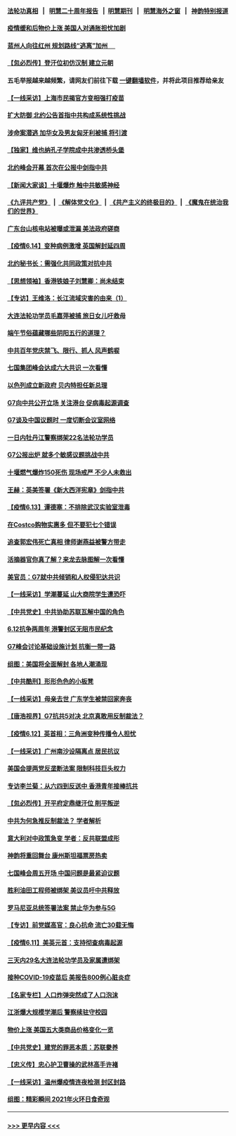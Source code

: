 #### [法轮功真相](https://github.com/gfw-breaker/truth/blob/master/README.md?t=0) &nbsp;&nbsp;|&nbsp;&nbsp; [明慧二十周年报告](https://github.com/gfw-breaker/mh-reports/blob/master/README.md?t=0) &nbsp;&nbsp;|&nbsp;&nbsp;[明慧期刊](https://github.com/gfw-breaker/mh-qikan) &nbsp;&nbsp;|&nbsp;&nbsp; [明慧海外之窗](https://github.com/gfw-breaker/mh-news/blob/master/README.md?t=0) &nbsp;&nbsp;|&nbsp;&nbsp; [神韵特别报道](https://github.com/gfw-breaker/mh-news/blob/master/shenyun.md?t=0)
#### [疫情缓和后物价上涨 美国人对通胀担忧加剧](../pages/nf4514/n13022038.md?t=06151651) 
#### [蓝州人向往红州 规划路线“逃离”加州 　](../pages/nf4514/n13020048.md?t=06151651) 
#### [【忽必烈传】登汗位初仿汉制 建立元朝](../pages/nf4514/n13005414.md?t=06151651) 
#### 五毛举报越来越频繁，请网友们前往下载 [一键翻墙软件](https://github.com/gfw-breaker/ssr-accounts)，并将此项目推荐给亲友
#### [【一线采访】上海市民揭官方变相强打疫苗](../pages/nf4514/n13021615.md?t=06151651) 
#### [扩大防御 北约公告首指中共构成系统性挑战](../pages/nf4514/n13021758.md?t=06151651) 
#### [涉命案潜逃 加华女及男友匈牙利被捕 将引渡](../pages/nf4514/n13021529.md?t=06151651) 
#### [【独家】维也纳孔子学院成中共渗透桥头堡](../pages/nf4514/n12990081.md?t=06151651) 
#### [北约峰会开幕 首次在公报中剑指中共](../pages/nf4514/n13021423.md?t=06151651) 
#### [【新闻大家谈】十堰爆炸 触中共敏感神经](../pages/nf4514/n13021116.md?t=06151651) 
#### [《九评共产党》](https://github.com/begood0513/9ping.md/blob/master/README.md) &nbsp;|&nbsp; [《解体党文化》](../../../../jtdwh.md/blob/master/README.md)  &nbsp;|&nbsp; [《共产主义的终极目的》](../../../../gczydzjmd.md/blob/master/README.md) &nbsp;|&nbsp; [《魔鬼在统治我们的世界》](../../../../mgztzwmdsj.md/blob/master/README.md) 
#### [广东台山核电站被曝或泄漏 美法政府磋商](../pages/nf4514/n13021195.md?t=06151651) 
#### [【疫情6.14】变种病例激增 英国解封延四周](../pages/nf4514/n13020806.md?t=06151651) 
#### [北约秘书长：需强化共同政策对抗中共](../pages/nf4514/n13020371.md?t=06151651) 
#### [【思想领袖】香港铁娘子刘慧卿：尚未结束](../pages/nf4514/n12972863.md?t=06151651) 
#### [【专访】王维洛：长江流域灾害的由来（1）](../pages/nf4514/n13020079.md?t=06151651) 
#### [大连法轮功学员毛嘉萍被捕 旅日女儿吁救母](../pages/nf4514/n13019825.md?t=06151651) 
#### [端午节俗蕴藏哪些阴阳五行的道理？](../pages/nf4514/n13008956.md?t=06151651) 
#### [中共百年党庆禁飞、限行、抓人 风声鹤唳](../pages/nf4514/n13019822.md?t=06151651) 
#### [七国集团峰会达成六大共识 一次看懂](../pages/nf4514/n13019857.md?t=06151651) 
#### [以色列成立新政府 贝内特担任新总理](../pages/nf4514/n13019788.md?t=06151651) 
#### [G7向中共公开立场 关注港台 促病毒起源调查](../pages/nf4514/n13019759.md?t=06151651) 
#### [G7谈及中国议题时 一度切断会议室网络](../pages/nf4514/n13019573.md?t=06151651) 
#### [一日内牡丹江警察绑架22名法轮功学员](../pages/nf4514/n13019320.md?t=06151651) 
#### [G7公报出炉 就多个敏感议题挑战中共](../pages/nf4514/n13019389.md?t=06151651) 
#### [十堰燃气爆炸150死伤 现场戒严 不少人未救出](../pages/nf4514/n13018788.md?t=06151651) 
#### [王赫：英美签署《新大西洋宪章》剑指中共](../pages/nf4514/n13018242.md?t=06151651) 
#### [【疫情6.13】谭德塞：不排除武汉实验室泄毒](../pages/nf4514/n13019005.md?t=06151651) 
#### [在Costco购物实惠多 但不要犯七个错误](../pages/nf4514/n13013970.md?t=06151651) 
#### [追查郭宏伟死亡真相 律师谢燕益被警方带走](../pages/nf4514/n13018881.md?t=06151651) 
#### [活摘器官你真了解？来龙去脉图解一次看懂](../pages/nf4514/n13013820.md?t=06151651) 
#### [美官员：G7就中共倾销和人权侵犯达共识](../pages/nf4514/n13018231.md?t=06151651) 
#### [【一线采访】学潮蔓延 山大商院学生遭恐吓](../pages/nf4514/n13018257.md?t=06151651) 
#### [【中共党史】中共协助苏联瓦解中国的角色](../pages/nf4514/n13018109.md?t=06151651) 
#### [6.12抗争两周年 港警封区无阻市民纪念](../pages/nf4514/n13017855.md?t=06151651) 
#### [G7峰会讨论基础设施计划 抗衡一带一路](../pages/nf4514/n13017810.md?t=06151651) 
#### [组图：美国将全面解封 各地人潮涌现](../pages/nf4514/n13017398.md?t=06151651) 
#### [【中共酷刑】形形色色的小板凳](../pages/nf4514/n13016442.md?t=06151651) 
#### [【一线采访】母亲去世 广东学生被禁回家奔丧](../pages/nf4514/n13017817.md?t=06151651) 
#### [【唐浩视界】G7抗共5对决 北京真敢用反制裁法？](../pages/nf4514/n13017693.md?t=06151651) 
#### [【疫情6.12】英首相：三角洲变种传播令人担忧](../pages/nf4514/n13017379.md?t=06151651) 
#### [【一线采访】广州南沙设隔离点 居民抗议](../pages/nf4514/n13016473.md?t=06151651) 
#### [美国会提两党反垄断法案 限制科技巨头权力](../pages/nf4514/n13016438.md?t=06151651) 
#### [专访李兰菊：从六四到反送中 香港青年接棒抗共](../pages/nf4514/n13016408.md?t=06151651) 
#### [【忽必烈传】开平府定鼎继汗位 削平叛逆](../pages/nf4514/n13001599.md?t=06151651) 
#### [中共为何急推反制裁法？ 学者解析](../pages/nf4514/n13016503.md?t=06151651) 
#### [意大利对中政策急变 学者：反共联盟成形](../pages/nf4514/n13014345.md?t=06151651) 
#### [神韵将重回舞台 康州斯坦福票房热卖](../pages/nf4514/n13016034.md?t=06151651) 
#### [七国峰会周五开场 中国问题是最紧迫议题](../pages/nf4514/n13016362.md?t=06151651) 
#### [胜利油田工程师被绑架 美议员吁中共释放](../pages/nf4514/n13016246.md?t=06151651) 
#### [罗马尼亚总统签署法案 禁止华为参与5G](../pages/nf4514/n13015943.md?t=06151651) 
#### [【专访】前党媒高官：良心抗命 流亡30载无悔](../pages/nf4514/n13015689.md?t=06151651) 
#### [【疫情6.11】美英元首：支持彻查病毒起源](../pages/nf4514/n13015207.md?t=06151651) 
#### [三天内29名大连法轮功学员及家属遭绑架](../pages/nf4514/n13012641.md?t=06151651) 
#### [接种COVID-19疫苗后 美报告800例心脏炎症](../pages/nf4514/n13013900.md?t=06151651) 
#### [【名家专栏】人口炸弹突然成了人口泡沫](../pages/nf4514/n13012901.md?t=06151651) 
#### [江浙爆大规模学潮后 警察续驻守校园](../pages/nf4514/n13013665.md?t=06151651) 
#### [物价上涨 美国五大类商品价格变化一览](../pages/nf4514/n13013724.md?t=06151651) 
#### [【中共党史】建党的罪恶本质：苏联豢养](../pages/nf4514/n13011888.md?t=06151651) 
#### [【忠义传】忠心护卫曹操的武林高手许褚](../pages/nf4514/n13008207.md?t=06151651) 
#### [【一线采访】温州爆疫情连夜检测 封区封路](../pages/nf4514/n13013442.md?t=06151651) 
#### [组图：精彩瞬间 2021年火环日食奇观](../pages/nf4514/n13013098.md?t=06151651) 

----
#### [ >>> 更早内容 <<< ](../indexes/nf4514-earlier.md)
